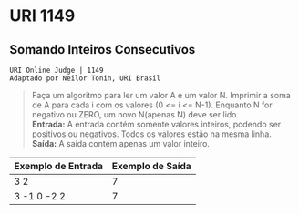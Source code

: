 ﻿# URI 1149

## Somando Inteiros Consecutivos

    URI Online Judge | 1149  
    Adaptado por Neilor Tonin, URI Brasil

>Faça um algoritmo para ler um valor A e um valor N. Imprimir a soma de A 
>para cada i com os valores (0 <= i <= N-1). 
>Enquanto N for negativo ou ZERO, um novo N(apenas N) deve ser lido.  
>**Entrada:**
>A entrada contém somente valores inteiros, podendo ser positivos ou negativos. 
>Todos os valores estão na mesma linha.  
>**Saída:** A saída contém apenas um valor inteiro.

| Exemplo de Entrada  |  Exemplo de Saída |
|-  |-  |
|  3 2 |  7 |
|  3 -1 0 -2 2 |  7  |
